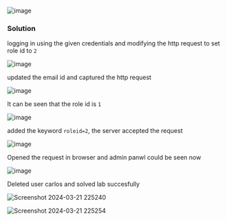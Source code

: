 ![image](https://github.com/RahulMMenon011/PortSwigger_Labs/assets/140642506/687def91-79fc-46bf-9135-53a8bab759a6)

### Solution

logging in using the given credentials and modifying the http request to set role id to `2`

![image](https://github.com/RahulMMenon011/PortSwigger_Labs/assets/140642506/fe958126-b8c8-4c38-856a-9da2485cfc05)

updated the email id and captured the http request 

![image](https://github.com/RahulMMenon011/PortSwigger_Labs/assets/140642506/13becb7e-c87e-49e1-b5dd-3a893fae56b0)

It can be seen that the role id is `1`

![image](https://github.com/RahulMMenon011/PortSwigger_Labs/assets/140642506/8bd66947-8e05-4e31-b602-28ccddf5dbec)

added the keyword `roleid=2`, the server accepted the request 

![image](https://github.com/RahulMMenon011/PortSwigger_Labs/assets/140642506/7776de8e-917d-44ce-b514-dca3a9153f49)

Opened the request in browser and admin panwl could be seen now

![image](https://github.com/RahulMMenon011/PortSwigger_Labs/assets/140642506/55d30dfa-707a-4750-8029-c1c8193d7841)

Deleted user carlos and solved lab succesfully

![Screenshot 2024-03-21 225240](https://github.com/RahulMMenon011/PortSwigger_Labs/assets/140642506/63c1a5d0-727b-40d3-9b99-e6e4876b3f59)

![Screenshot 2024-03-21 225254](https://github.com/RahulMMenon011/PortSwigger_Labs/assets/140642506/d7cc1003-37c0-4ec6-b6ad-fbc45a770747)
